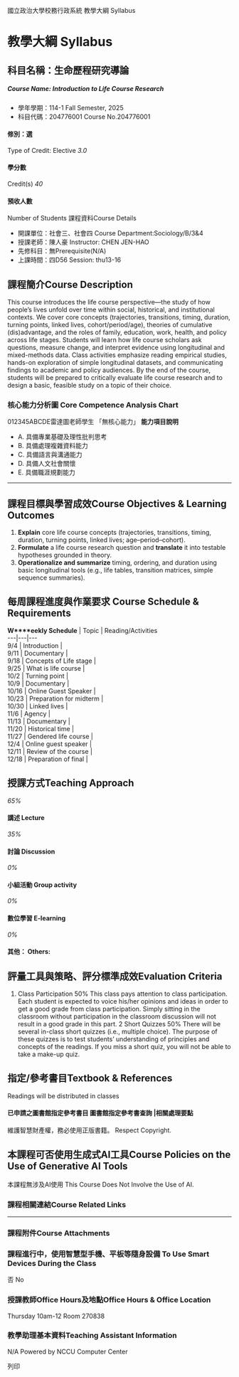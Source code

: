 國立政治大學校務行政系統 教學大綱 Syllabus
# 教學大綱 Syllabus
##  科目名稱：生命歷程研究導論
#####  Course Name: Introduction to Life Course Research
  * 學年學期：114-1 Fall Semester, 2025 
  * 科目代碼：204776001 Course No.204776001


#### 修別：選
Type of Credit: Elective 
_3.0_
#### 學分數
Credit(s)
_40_
#### 預收人數
Number of Students
課程資料Course Details
  * 開課單位：社會三、社會四 Course Department:Sociology/B/3&4 
  * 授課老師：陳人豪 Instructor: CHEN JEN-HAO 
  * 先修科目：無Prerequisite(N/A)
  * 上課時間：四D56 Session: thu13-16


##  課程簡介Course Description
This course introduces the life course perspective—the study of how people’s lives unfold over time within social, historical, and institutional contexts. We cover core concepts (trajectories, transitions, timing, duration, turning points, linked lives, cohort/period/age), theories of cumulative (dis)advantage, and the roles of family, education, work, health, and policy across life stages. Students will learn how life course scholars ask questions, measure change, and interpret evidence using longitudinal and mixed-methods data. Class activities emphasize reading empirical studies, hands-on exploration of simple longitudinal datasets, and communicating findings to academic and policy audiences. By the end of the course, students will be prepared to critically evaluate life course research and to design a basic, feasible study on a topic of their choice.
###  核心能力分析圖 Core Competence Analysis Chart
012345ABCDE雷達圖老師學生
「無核心能力」 
**能力項目說明**
  * A. 具備專業基礎及理性批判思考
  * B. 具備處理複雜資料能力
  * C. 具備語言與溝通能力
  * D. 具備人文社會關懷
  * E. 具備職涯規劃能力


* * *
##  課程目標與學習成效Course Objectives & Learning Outcomes 
  1. **Explain** core life course concepts (trajectories, transitions, timing, duration, turning points, linked lives; age–period–cohort).
  2. **Formulate** a life course research question and **translate** it into testable hypotheses grounded in theory.
  3. **Operationalize and summarize** timing, ordering, and duration using basic longitudinal tools (e.g., life tables, transition matrices, simple sequence summaries).


##  每周課程進度與作業要求 Course Schedule & Requirements
**W****eekly Schedule**
|  Topic |  Reading/Activities  
---|---|---  
9/4 |  Introduction  |   
9/11 |  Documentary |   
9/18 |  Concepts of Life stage |   
9/25 |  What is life course |   
10/2 |  Turning point |   
10/9 |  Documentary |   
10/16 |  Online Guest Speaker |   
10/23 |  Preparation for midterm |   
10/30 |  Linked lives |   
11/6 |  Agency |   
11/13 |  Documentary  |   
11/20 |  Historical time |   
11/27 |  Gendered life course |   
12/4 |  Online guest speaker |   
12/11 |  Review of the course |   
12/18 |  Preparation of final |   
##  授課方式Teaching Approach
_65%_
####  講述 Lecture
_35%_
####  討論 Discussion
_0%_
####  小組活動 Group activity
_0%_
####  數位學習 E-learning
_0%_
####  其他： Others:
##  評量工具與策略、評分標準成效Evaluation Criteria
1. Class Participation 50%
This class pays attention to class participation. Each student is expected to voice his/her opinions and ideas in order to get a good grade from class participation. Simply sitting in the classroom without participation in the classroom discussion will not result in a good grade in this part. 
2 Short Quizzes 50%
There will be several in-class short quizzes (i.e., multiple choice). The purpose of these quizzes is to test students’ understanding of principles and concepts of the readings. If you miss a short quiz, you will not be able to take a make-up quiz.
##  指定/參考書目Textbook & References
Readings will be distributed in classes
####  已申請之圖書館指定參考書目  圖書館指定參考書查詢 |相關處理要點
維護智慧財產權，務必使用正版書籍。 Respect Copyright.
##  本課程可否使用生成式AI工具Course Policies on the Use of Generative AI Tools
本課程無涉及AI使用 This Course Does Not Involve the Use of AI.
###  課程相關連結Course Related Links
* * *
###  課程附件Course Attachments
###  課程進行中，使用智慧型手機、平板等隨身設備 To Use Smart Devices During the Class
否  No
###  授課教師Office Hours及地點Office Hours & Office Location
Thursday 10am-12 Room 270838
###  教學助理基本資料Teaching Assistant Information
N/A
Powered by NCCU Computer Center
  
列印

